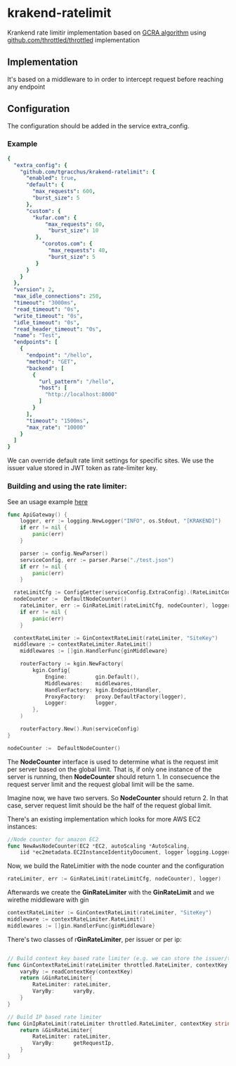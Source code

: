 # krakend-ratelimit

Krankend rate limitir implementation based on [GCRA algorithm](https://en.wikipedia.org/wiki/Generic_cell_rate_algorithm) using [github.com/throttled/throttled](github.com/throttled/throttled) implementation

## Implementation
It's based on a middleware to in order to intercept request before reaching any endpoint

## Configuration
The configuration should be added in the service extra_config.

### Example
```yml
{
  "extra_config": {
    "github.com/tgracchus/krakend-ratelimit": {
      "enabled": true,
      "default": {
        "max_requests": 600,
        "burst_size": 5
      },
      "custom": {
        "kufar.com": {
            "max_requests": 60,
             "burst_size": 10
         },
           "corotos.com": {
             "max_requests": 40,
             "burst_size": 5
         }
      }
    }
  },
  "version": 2,
  "max_idle_connections": 250,
  "timeout": "3000ms",
  "read_timeout": "0s",
  "write_timeout": "0s",
  "idle_timeout": "0s",
  "read_header_timeout": "0s",
  "name": "Test",
  "endpoints": [
    {
      "endpoint": "/hello",
      "method": "GET",
      "backend": [
        {
          "url_pattern": "/hello",
          "host": [
            "http://localhost:8000"
          ]
        }
      ],
      "timeout": "1500ms",
      "max_rate": "10000"
    }
  ]
}
```

We can override default rate limit settings for specific sites. We use the issuer value
stored in JWT token as rate-limiter key.

### Building and using the rate limiter:
See an usage example [here](./gin_rate_limit_integration_test.go)

```go
func ApiGateway() {
	logger, err := logging.NewLogger("INFO", os.Stdout, "[KRAKEND]")
	if err != nil {
		panic(err)
	}

	parser := config.NewParser()
	serviceConfig, err := parser.Parse("./test.json")
	if err != nil {
		panic(err)
	}

  rateLimitCfg := ConfigGetter(serviceConfig.ExtraConfig).(RateLimitConfig)
  nodeCounter :=  DefaultNodeCounter()
	rateLimiter, err := GinRateLimit(rateLimitCfg, nodeCounter), logger)
	if err != nil {
		panic(err)
	}

  contextRateLimiter := GinContextRateLimit(rateLimiter, "SiteKey")
  middleware := contextRateLimiter.RateLimit()
	middlewares := []gin.HandlerFunc{ginMiddleware}

	routerFactory := kgin.NewFactory(
		kgin.Config{
			Engine:         gin.Default(),
			Middlewares:    middlewares,
			HandlerFactory: kgin.EndpointHandler,
			ProxyFactory:   proxy.DefaultFactory(logger),
			Logger:         logger,
		},
	)

	routerFactory.New().Run(serviceConfig)
}
```

```go
nodeCounter :=  DefaultNodeCounter()
```

The **NodeCounter** interface is used to determine what is the request imit per server based on the global limit.
That is, if only one instance of the server is running, then **NodeCounter** should return 1. In consecuence the request server limit and the request global limit will be the same.

Imagine now, we have two servers. So **NodeCounter** should return 2. In that case, server request limit should be the half of the request global limit.

There's an existing implementation which looks for more AWS EC2 instances:

```go
//Node counter for amazon EC2
func NewAwsNodeCounter(EC2 *EC2, autoScaling *AutoScaling,
	iid *ec2metadata.EC2InstanceIdentityDocument, logger logging.Logger) NodeCounter {
```

Now, we build the RateLimitier with the node counter and the configuration
```go
rateLimiter, err := GinRateLimit(rateLimitCfg, nodeCounter), logger)
```

Afterwards we create the **GinRateLimiter** with the **GinRateLimit** and we wirethe middleware with gin
```go
contextRateLimiter := GinContextRateLimit(rateLimiter, "SiteKey")
middleware := contextRateLimiter.RateLimit()
middlewares := []gin.HandlerFunc{ginMiddleware}
```


There's two classes of r**GinRateLimiter**, per issuer or per ip:
```go

// Build context key based rate limiter (e.g. we can store the issuer/tenant as a context param)
func GinContextRateLimit(rateLimiter throttled.RateLimiter, contextKey string) *GinRateLimiter {
	varyBy := readContextKey(contextKey)
	return &GinRateLimiter{
		RateLimiter: rateLimiter,
		VaryBy:      varyBy,
	}
}

// Build IP based rate limiter
func GinIpRateLimit(rateLimiter throttled.RateLimiter, contextKey string) *GinRateLimiter {
	return &GinRateLimiter{
		RateLimiter: rateLimiter,
		VaryBy:      getRequestIp,
	}
}
```